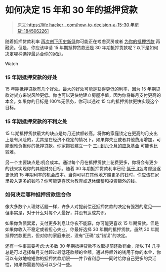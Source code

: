 # 如何决定 15 年和 30 年的抵押贷款

> 原文:[https://life hacker . com/how-to-decision-a-15-30 年房贷-1845062261](https://lifehacker.com/how-to-decide-between-a-15-year-and-30-year-mortgage-1845062261)

随着抵押贷款利率 [再次创下历史新低](https://finance.yahoo.com/news/u-mortgage-rates-slide-another-213629775.html)你可能正在考虑买房或者 [为你的抵押贷款](https://lifehacker.com/refinance-your-mortgage-now-to-avoid-a-new-fee-1844904486) 再融资。但是，你应该申请 15 年期抵押贷款还是 30 年期抵押贷款呢？以下是如何决定哪种选择最适合你的家庭。

Watch

### 15 年期抵押贷款的好处

15 年期抵押贷款有几个好处。最大的好处可能是获得更低的利率，因为 15 年期贷款对贷方来说风险更低。你也可以更快地建立房屋净值，因为你将每月支付更高的本金。如果你的目标是 100%无债务，你可以通过 15 年的抵押贷款更快实现这个目标。

### 15 年期抵押贷款的不利之处

15 年期抵押贷款最大的缺点是每月还款额较高。将你的家庭锁定在更高的月支出上是有风险的，尤其是在经济不稳定的情况下。如果你失业或者其他费用增加，可能很难负担你的抵押贷款。你家攒钱建立一个 [三- 到六个月的应急基金](https://twocents.lifehacker.com/how-big-your-emergency-fund-should-be-1825319181) 可能也比较难。

另一个主要缺点是:机会成本。通过每个月在抵押贷款上花费更多，你将会有更少的钱来实现你的其他财务目标。随着 30 年期抵押贷款利率已经 [低于 3%](http://www.freddiemac.com/pmms)考虑追逐更低的 15 年期利率的机会成本。当你可以在其他地方赚更多的钱时，你应该在家里投入更多的钱吗？你可能更喜欢为教育或退休储蓄和投资额外的钱。

### 如何决定哪种抵押贷款适合你

像大多数个人理财话题一样，许多人对提前偿还抵押贷款的决定有强烈的意见——但事实是，对于什么对每个人最好，并没有达成共识。

如果你负债累累，支付更多利息让你夜不能寐，你可能更喜欢 15 年期贷款。但是如果你收入不稳定或者担心失业，你最好选择 30 年期的抵押贷款。虽然 30 年期抵押贷款更贵，但对你的家庭来说，没有“正确”或“错误”的决定。

还有一件事需要考虑:大多数 30 年期抵押贷款不收取提前还款罚金，所以 T4 几乎总是可以选择每月支付超过最低还款额的金额。通过将额外的钱用于你的本金，你可以有效地缩短你的抵押贷款期限——并节省利息——同时给你自己更多的灵活性，如果你需要的话可以少付一些。